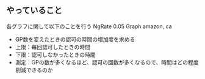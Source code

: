 ## やっていること
各グラフに関して以下のことを行う
NgRate  0.05
Graph amazon, ca
- GP数を変えたときの認可の時間の増加度を求める
- 上限：毎回認可したときの時間
- 下限：認可しなかったときの時間
- 測定：GPの数が多くなるほど、認可の回数が多くなるので、時間はどの程度削減できるのか